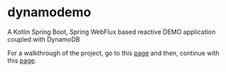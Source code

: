 # dynamodemo
A Kotlin Spring Boot, Spring WebFlux based reactive DEMO application coupled with DynamoDB

For a walkthrough of the project, go to this [page](https://medium.com/@billydharmawan/how-to-build-a-reactive-microservice-api-with-spring-boot-spring-webflux-and-dynamodb-using-kotlin-e1be3e99b15e) and then, continue with this [page](https://medium.com/@billydharmawan/a-guide-to-use-spring-boots-configurationproperties-annotation-in-kotlin-s-dataclass-1341c63110f4).
